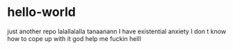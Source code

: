 # hello-world
just another repo
lalallalalla
tanaanann
I have existential anxiety I don
t know how to cope up with it god help me fuckin helll
